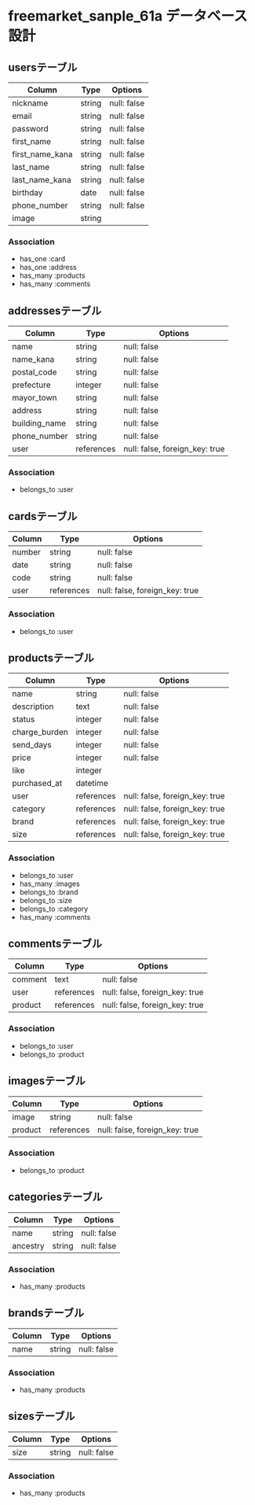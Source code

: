 # freemarket_sanple_61a データベース設計
## usersテーブル
|Column|Type|Options|
|------|----|-------|
|nickname|string|null: false|
|email|string|null: false|
|password|string|null: false|
|first_name|string|null: false|
|first_name_kana|string|null: false|
|last_name|string|null: false|
|last_name_kana|string|null: false|
|birthday|date|null: false|
|phone_number|string|null: false|
|image|string||
### Association
- has_one :card
- has_one :address
- has_many :products
- has_many :comments

## addressesテーブル
|Column|Type|Options|
|------|----|-------|
|name|string|null: false|
|name_kana|string|null: false|
|postal_code|string|null: false|
|prefecture|integer|null: false|
|mayor_town|string|null: false|
|address|string|null: false|
|building_name|string|null: false|
|phone_number|string|null: false|
|user|references|null: false, foreign_key: true|
### Association
- belongs_to :user

## cardsテーブル
|Column|Type|Options|
|------|----|-------|
|number|string|null: false|
|date|string|null: false|
|code|string|null: false|
|user|references|null: false, foreign_key: true|
### Association
- belongs_to :user

## productsテーブル
|Column|Type|Options|
|------|----|-------|
|name|string|null: false|
|description|text|null: false|
|status|integer|null: false|
|charge_burden|integer|null: false|
|send_days|integer|null: false|
|price|integer|null: false|
|like|integer||
|purchased_at|datetime||
|user|references|null: false, foreign_key: true|
|category|references|null: false, foreign_key: true|
|brand|references|null: false, foreign_key: true|
|size|references|null: false, foreign_key: true|
### Association
- belongs_to :user
- has_many :images
- belongs_to :brand
- belongs_to :size
- belongs_to :category
- has_many :comments

## commentsテーブル
|Column|Type|Options|
|------|----|-------|
|comment|text|null: false|
|user|references|null: false, foreign_key: true|
|product|references|null: false, foreign_key: true|
### Association
- belongs_to :user
- belongs_to :product

## imagesテーブル
|Column|Type|Options|
|------|----|-------|
|image|string|null: false|
|product|references|null: false, foreign_key: true|
### Association
- belongs_to :product

## categoriesテーブル
|Column|Type|Options|
|------|----|-------|
|name|string|null: false|
|ancestry|string|null: false|
### Association
- has_many :products

## brandsテーブル
|Column|Type|Options|
|------|----|-------|
|name|string|null: false|
### Association
- has_many :products

## sizesテーブル
|Column|Type|Options|
|------|----|-------|
|size|string|null: false|
### Association
- has_many :products